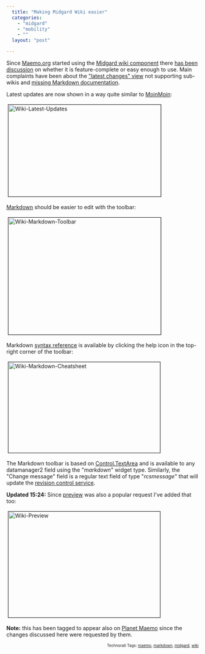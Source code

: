 ```yaml
---
  title: "Making Midgard Wiki easier"
  categories: 
    - "midgard"
    - "mobility"
    - ""
  layout: "post"

---
```

Since <a href="http://maemo.org/">Maemo.org</a> started using the <a href="http://www.midgard-project.org/documentation/net-nemein-wiki/">Midgard wiki component</a> there <a href="http://lists.maemo.org/pipermail/maemo-developers/2007-July/thread.html#10760">has been discussion</a> on whether it is feature-complete or easy enough to use. Main complaints have been about the <a href="https://bugs.maemo.org/show_bug.cgi?id=1539">"latest changes" view</a> not supporting sub-wikis and <a href="https://bugs.maemo.org/show_bug.cgi?id=1590">missing Markdown documentation</a>.

Latest updates are now shown in a way quite similar to <a href="http://live.gnome.org/RecentChanges">MoinMoin</a>:

<img src="http://bergie.iki.fi/midcom-serveattachmentguid-118acbc02e2611dcb8a5132913fa13b213b2/wiki-latest-updates.jpg" height="241" width="400" border="1" hspace="4" vspace="4" alt="Wiki-Latest-Updates" />

<a href="http://daringfireball.net/projects/markdown/syntax">Markdown</a> should be easier to edit with the toolbar:

<img src="http://bergie.iki.fi/midcom-serveattachmentguid-158995bc2e2611dca871ef644ed1679f679f/wiki-markdown-toolbar.jpg" height="307" width="400" border="1" hspace="4" vspace="4" alt="Wiki-Markdown-Toolbar" />

Markdown <a href="http://www.quirm.net/markdown/">syntax reference</a> is available by clicking the help icon in the top-right corner of the toolbar:

<img src="http://bergie.iki.fi/midcom-serveattachmentguid-147c26e42e2611dca871ef644ed1679f679f/wiki-markdown-cheatsheet.jpg" height="238" width="398" border="1" hspace="4" vspace="4" alt="Wiki-Markdown-Cheatsheet" />

The Markdown toolbar is based on <a href="http://livepipe.net/projects/control_textarea/">Control.TextArea</a> and is available to any datamanager2 field using the "<em>markdown</em>" widget type. Similarly, the "Change message" field is a regular text field of type "<em>rcsmessage</em>" that will update the <a href="http://www.midgard-project.org/documentation/midcom-services-rcs/">revision control service</a>.

<strong>Updated 15:24:</strong> Since <a href="https://bugs.maemo.org/show_bug.cgi?id=1408">preview</a> was also a popular request I've added that too:


<img src="http://bergie.iki.fi/midcom-serveattachmentguid-9ecf2f442e3011dc92cc71fabddb30d530d5/wiki-preview.jpg" height="278" width="398" border="1" hspace="4" vspace="4" alt="Wiki-Preview" /><span style="font-size:0pt;">
</span>

<strong>Note:</strong> this has been tagged to appear also on <a href="http://planet.maemo.org/">Planet Maemo</a> since the changes discussed here were requested by them.

<!-- technorati tags start --><p style="text-align:right;font-size:10px;">Technorati Tags: <a href="http://www.technorati.com/tag/maemo" rel="tag">maemo</a>, <a href="http://www.technorati.com/tag/markdown" rel="tag">markdown</a>, <a href="http://www.technorati.com/tag/midgard" rel="tag">midgard</a>, <a href="http://www.technorati.com/tag/wiki" rel="tag">wiki</a></p><!-- technorati tags end -->